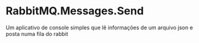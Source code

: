# RabbitMQ.Messages.Send
Um aplicativo de console simples que lê informações de um arquivo json e posta numa fila do rabbit
